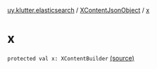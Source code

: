 [uy.klutter.elasticsearch](../index.md) / [XContentJsonObject](index.md) / [x](.)


# x

`protected val x: XContentBuilder` [(source)](https://github.com/kohesive/klutter/blob/master/elasticsearch-jdk7/src/main/kotlin/uy/klutter/elasticsearch/XContent.kt#L74)



